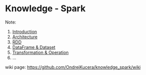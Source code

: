 # Knowledge - Spark

Note:

1) [Introduction]()
2) [Architecture]()
3) [RDD]()
4) [DataFrame & Dataset]()
5) [Transformation & Operation]()
6) ...

wiki page: https://github.com/OndrejKucera/knowledge_spark/wiki

